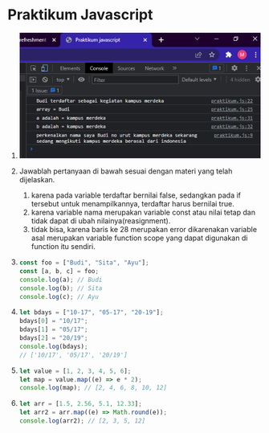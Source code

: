 # Praktikum Javascript

1. ![gambar soal 1](../Screenshot/js.png)

2. Jawablah pertanyaan di bawah sesuai dengan materi yang telah dijelaskan.
   1. karena pada variable terdaftar bernilai false, sedangkan pada if tersebut untuk menampilkannya, terdaftar harus bernilai true.
   2. karena variable nama merupakan variable const atau nilai tetap dan tidak dapat di ubah nilainya(reasignment).
   3. tidak bisa, karena baris ke 28 merupakan error dikarenakan variable asal merupakan variable function scope yang dapat digunakan di function itu sendiri.
3. ```javascript
   const foo = ["Budi", "Sita", "Ayu"];
   const [a, b, c] = foo;
   console.log(a); // Budi
   console.log(b); // Sita
   console.log(c); // Ayu
   ```
4. ```javascript
   let bdays = ["10-17", "05-17", "20-19"];
   bdays[0] = "10/17";
   bdays[1] = "05/17";
   bdays[2] = "20/19";
   console.log(bdays);
   // ['10/17', '05/17', '20/19']
   ```
5. ```javascript
   let value = [1, 2, 3, 4, 5, 6];
   let map = value.map((e) => e * 2);
   console.log(map); // [2, 4, 6, 8, 10, 12]
   ```
6. ```javascript
   let arr = [1.5, 2.56, 5.1, 12.33];
   let arr2 = arr.map((e) => Math.round(e));
   console.log(arr2); // [2, 3, 5, 12]
   ```
